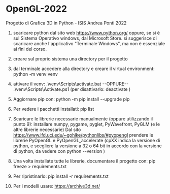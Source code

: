 # OpenGL-2022
 Progetto di Grafica 3D in Python - ISIS Andrea Ponti 2022

1. scaricare python dal sito web https://www.python.org/ oppure, se si è sul Sistema Operativo windows, dal Microsoft Store.
si suggerisce di scaricare anche l'applicativo "Terminale Windows", ma non è essenziale ai fini del corso.

2. creare sul proprio sistema una directory per il progetto 

3. dal terminale accedere alla directory e creare il virtual environment:
python -m venv venv

4. attivare il venv:
.\venv\Scripts\activate.bat  --OPPURE--  .\venv\Scripts\Activate.ps1
(per disattivarlo: deactivate )

5. Aggiornare pip con:
python -m pip install --upgrade pip

6. Per vedere i pacchetti installati:
pip list

7. Scaricare le librerie necessarie manualmente (oppure utilizzando il punto 9):
installare numpy, pygame, pyglet, PyWavefront, PyGLM (e le altre librerie necessarie)
Dal sito https://www.lfd.uci.edu/~gohlke/pythonlibs/#pyopengl prendere le librerie
PyOpenGL e PyOpenGL_accelerate (cpXX indica la versione di python, e scegliere la versione a 32 o 64 bit in accordo con la versione di python, da vedere con python --version )

8. Una volta installate tutte le librerie, documentare il progetto con:
pip freeze > requirements.txt

9. Per ripristinarlo:
pip install -r requirements.txt

10. Per i modelli usare: https://archive3d.net/
